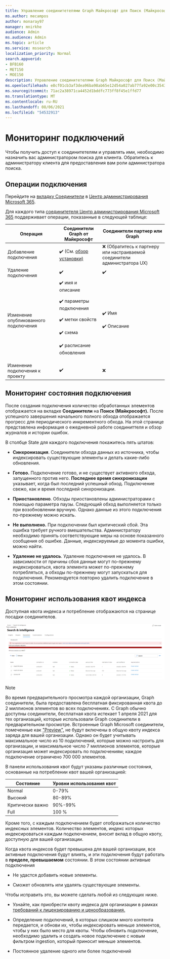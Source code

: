 ```yaml
---
title: Управление соединитетелями Graph Майкрософт для Поиск (Майкрософт)
ms.author: mecampos
author: monaray97
manager: mnirkhe
audience: Admin
ms.audience: Admin
ms.topic: article
ms.service: mssearch
localization_priority: Normal
search.appverid:
- BFB160
- MET150
- MOE150
description: Управление соединитетелями Graph Майкрософт для Поиск (Майкрософт).
ms.openlocfilehash: e8cf01cb3af3dea96ba98ab65e12d54a027ab77fa92e00c354331ac887578b0f
ms.sourcegitcommit: 71ac2a38971ca4452d1bddfc773ff8f45e1ffd77
ms.translationtype: MT
ms.contentlocale: ru-RU
ms.lasthandoff: 08/06/2021
ms.locfileid: "54532913"
---
```

<!-- markdownlint-disable no-inline-html -->

# <a name="monitor-your-connections"></a>Мониторинг подключений

Чтобы получить доступ к соединитетелям и управлять ими, необходимо назначить вас администратором поиска для клиента. Обратитесь к администратору клиента для предоставления вам роли администратора поиска.

## <a name="connection-operations"></a>Операции подключения

Перейдите на [вкладку Соединители](https://admin.microsoft.com/Adminportal/Home#/MicrosoftSearch/Connectors) в [Центр администрирования Microsoft 365](https://admin.microsoft.com).

Для каждого типа [соединитетеля Центр администрирования Microsoft 365](https://admin.microsoft.com) поддерживает операции, показанные в следующей таблице:

Операция | Соединители Graph от Майкрософт | Соединители партнер или Graph
--- | --- | ---
Добавление подключения | :heavy_check_mark: (См. [обзор установки)](configure-connector.md) | :x: (Обратитесь к партнеру или настраиваемой соединители администратора UX)
Удаление подключения | :heavy_check_mark: | :heavy_check_mark:
Изменение опубликованного подключения | :heavy_check_mark: имя и описание<br></br> :heavy_check_mark: параметры подключения<br></br> :heavy_check_mark: метки свойств<br></br> :heavy_check_mark: схема<br></br> :heavy_check_mark: расписание обновления<br></br> | :heavy_check_mark: Имя<br></br> :heavy_check_mark: Описание
Изменение подключения к проекту | :heavy_check_mark: | :x:

## <a name="monitor-your-connection-state"></a>Мониторинг состояния подключения

После создания подключения количество обработанных элементов отображается на вкладке **Соединители** на **Поиск (Майкрософт).** После успешного завершения начального полного обхода отображается прогресс для периодического инкрементного обхода. На этой странице представлена информация о ежедневной работе соединиттеля и обзор журналов и истории ошибок.

В столбце State  для каждого подключения покажитесь пять штатов:

* **Синхронизация**. Соединители обхода данных из источника, чтобы индексировать существующие элементы и делать какие-либо обновления.

* **Готово.** Подключение готово, и не существует активного обхода, запущенного против него. **Последнее время синхронизации** указывает, когда был последний успешный обход. Подключение свежо, как и время последней синхронизации.

* **Приостановлено**. Обходы приостановлены администраторами с помощью параметра паузы. Следующий обход выполняется только при возобновлении вручную. Однако данные из этого подключения по-прежнему можно искать.

* **Не выполнено.** При подключении был критический сбой. Эта ошибка требует ручного вмешательства. Администратору необходимо принять соответствующие меры на основе показанного сообщения об ошибке. Данные, индексируемые до момента ошибки, можно найти.

* **Удаление не удалось**. Удаление подключения не удалось. В зависимости от причины сбоя данные могут по-прежнему индексироваться, квота элемента может по-прежнему потребляться, а обходы по-прежнему могут запускаться для подключения. Рекомендуется повторно удалить подключение в этом состоянии.

## <a name="monitor-your-index-quota-utilization"></a>Мониторинг использования квот индекса

Доступная квота индекса и потребление отображаются на странице посадки соединителов.

![Планка использования квоты индекса](media/quota_utilization.png)
 
>[!NOTE]
>Во время предварительного просмотра каждой организации, Graph соединители, была предоставлена бесплатная фиксированная квота до 2 миллионов элементов во всех подключениях. С Graph обычно доступны соединители, бесплатная квота истекает 1 апреля 2021 для тех организаций, которые использовали Graph соединители в предварительном просмотре.
>Встроенные Graph Microsoft соединители, помеченные как ["Preview",](./connectors-overview.md) не будут включены в общую квоту индекса заряда для вашей организации. Однако он будет учитывать максимальное число из 10 подключений, которые можно настроить для организации, и максимальное число 7 миллионов элементов, которые организация может индексировать по подключениям; каждое подключение ограничено 700 000 элементов. 

В панели использования квот будут указаны различные состояния, основанные на потреблении квот вашей организацией:

Состояние | Уровни использования квот
--- | --- 
Normal | 0-79%
Высокий | 80-89%
Критически важно | 90%-99%
Full | 100 %

<!-- 
![Quota utilization levels](media/connectors-quota-utilization-levels.png)
-->

Кроме того, с каждым подключением будет отображаться количество индексных элементов. Количество элементов, индекс которых индексироваться каждым подключением, вносит вклад в общую квоту, доступную для вашей организации.

Когда квота индексов будет превышена для вашей организации, все активные подключения будут влиять, и эти подключения будут работать в **пределе, превышаемом** состоянии. В этом состоянии активные подключения  

* Не удастся добавить новые элементы.

* Сможет обновлять или удалять существующие элементы.

Чтобы исправить это, вы можете сделать любой из следующих ниже.

* Узнайте, как приобрести квоту индекса для организации в рамках [требований к лицензированию и ценообразования.](licensing.md)

* Определение подключений, в которых слишком много контента передается, и обнови их, чтобы индексировать меньше элементов, чтобы у них было место для квоты. Чтобы обновить подключение, необходимо удалить и создать новое подключение с новым фильтром ingestion, который приносит меньше элементов.

* Постоянное удаление одного или более подключений